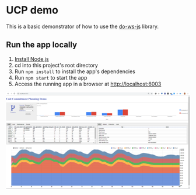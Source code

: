 # UCP demo

This is a basic demonstrator of how to use the [do-ws-js](https://github.com/IBMDecisionOptimization/do-ws-js) library.


## Run the app locally

1. [Install Node.js][]
1. cd into this project's root directory
1. Run `npm install` to install the app's dependencies
1. Run `npm start` to start the app
1. Access the running app in a browser at <http://localhost:6003>

[Install Node.js]: https://nodejs.org/en/download/

![Screnshot](/images/ucp.png)
